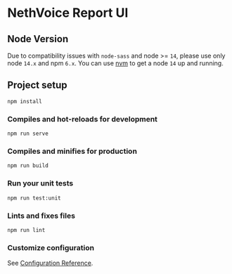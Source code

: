 # NethVoice Report UI

## Node Version

Due to compatibility issues with `node-sass` and node >= `14`, please use only node `14.x` and npm `6.x`. You can use [nvm](https://github.com/nvm-sh/nvm) to get a node `14` up and running.

## Project setup
```
npm install
```

### Compiles and hot-reloads for development
```
npm run serve
```

### Compiles and minifies for production
```
npm run build
```

### Run your unit tests
```
npm run test:unit
```

### Lints and fixes files
```
npm run lint
```

### Customize configuration
See [Configuration Reference](https://cli.vuejs.org/config/).
